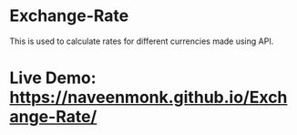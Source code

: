 # Exchange-Rate
This is used to calculate rates for different currencies made using API. 
# Live Demo: https://naveenmonk.github.io/Exchange-Rate/
